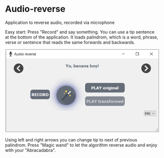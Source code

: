 # Audio-reverse
Application to reverse audio, recorded via microphone

Easy start: Press "Record" and say something.
You can use a tip sentence at the bottom of the application.
It loads palindrom, which is a word, phrase, verse or sentence that reads the same forwards and backwards.

![preview](./ReadmeDoc/Audio-reverse_mainMenu.png)


Using left and right arrows you can change tip to next of previous palindrom.
Press "Magic wand" to let the algorithm reverse audio and enjoy with your "Abracadabra".
